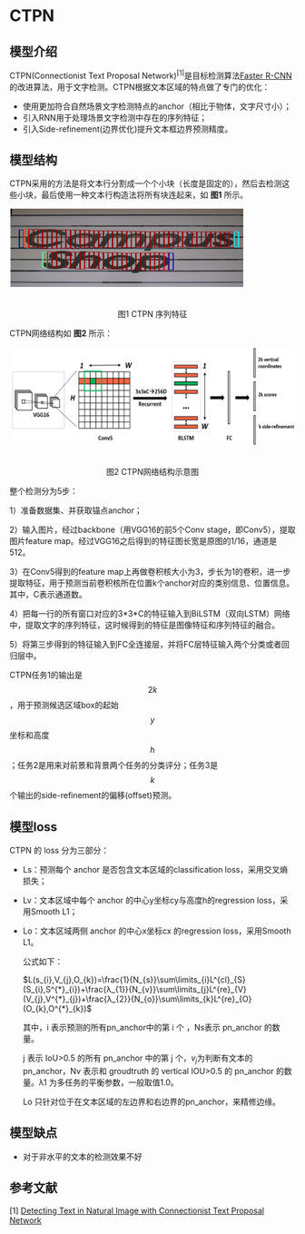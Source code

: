 # CTPN

## 模型介绍

CTPN(Connectionist Text Proposal Network)<sup>[1]</sup>是目标检测算法[Faster R-CNN](https://arxiv.org/abs/1506.01497) 的改进算法，用于文字检测。CTPN根据文本区域的特点做了专门的优化：

* 使用更加符合自然场景文字检测特点的anchor（相比于物体，文字尺寸小）；
* 引入RNN用于处理场景文字检测中存在的序列特征；
* 引入Side-refinement(边界优化)提升文本框边界预测精度。

## 模型结构

CTPN采用的方法是将文本行分割成一个个小块（长度是固定的），然后去检测这些小块，最后使用一种文本行构造法将所有块连起来，如 **图1** 所示。

![](../../../../images/computer_vision/OCR/CTPN_1.png)

<center><br>图1 CTPN 序列特征</br></center>

CTPN网络结构如 **图2** 所示：

![](../../../../images/computer_vision/OCR/CTPN_2.png)

<center><br>图2 CTPN网络结构示意图</br></center>

整个检测分为5步：

1）准备数据集、并获取锚点anchor；

2）输入图片，经过backbone（用VGG16的前5个Conv stage，即Conv5），提取图片feature map。经过VGG16之后得到的特征图长宽是原图的1/16，通道是512。

3）在Conv5得到的feature map上再做卷积核大小为3，步长为1的卷积，进一步提取特征，用于预测当前卷积核所在位置k个anchor对应的类别信息、位置信息。其中，C表示通道数。

4）把每一行的所有窗口对应的3\*3*C的特征输入到BiLSTM（双向LSTM）网络中，提取文字的序列特征，这时候得到的特征是图像特征和序列特征的融合。

5）将第三步得到的特征输入到FC全连接层，并将FC层特征输入两个分类或者回归层中。

CTPN任务1的输出是 $$ 2k $$  ，用于预测候选区域box的起始$$y$$坐标和高度$$h$$ ；任务2是用来对前景和背景两个任务的分类评分；任务3是  $$k$$个输出的side-refinement的偏移(offset)预测。

## 模型loss

CTPN 的 loss 分为三部分：
  * Ls：预测每个 anchor 是否包含文本区域的classification loss，采用交叉熵损失；

  * Lv：文本区域中每个 anchor 的中心y坐标cy与高度h的regression loss，采用Smooth L1；

  * Lo：文本区域两侧 anchor 的中心x坐标cx 的regression loss，采用Smooth L1。

    公式如下：

    $L(s_{i},V_{j},O_{k})=\frac{1}{N_{s}}\sum\limits_{i}L^{cl}_{S}(S_{i},S^{*}_{i})+\frac{λ_{1}}{N_{v}}\sum\limits_{j}L^{re}_{V}(V_{j},V^{*}_{j})+\frac{λ_{2}}{N_{o}}\sum\limits_{k}L^{re}_{O}(O_{k},O^{*}_{k})$

    其中，i 表示预测的所有pn_anchor中的第 i 个 ，Ns表示 pn_anchor 的数量。

    j 表示 IoU>0.5 的所有 pn_anchor 中的第 j 个，$v_{j}$为判断有文本的pn_anchor，Nv 表示和 groudtruth 的 vertical IOU>0.5 的 pn_anchor 的数量。λ1 为多任务的平衡参数，一般取值1.0。

    Lo 只针对位于在文本区域的左边界和右边界的pn_anchor，来精修边缘。

## 模型缺点

* 对于非水平的文本的检测效果不好

## 参考文献

[1] [Detecting Text in Natural Image with Connectionist Text Proposal Network](https://arxiv.org/pdf/1609.03605.pdf)
